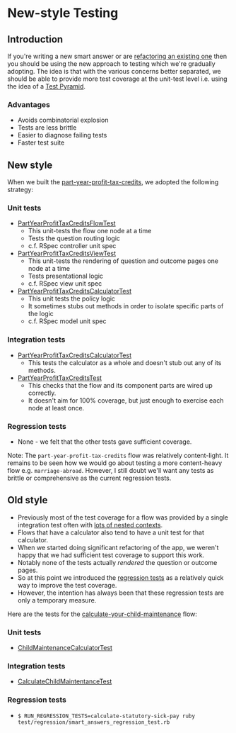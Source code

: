 # New-style Testing

## Introduction

If you're writing a new smart answer or are [refactoring an existing one](refactoring.md) then you should be using the new approach to testing which we're gradually adopting. The idea is that with the various concerns better separated, we should be able to provide more test coverage at the unit-test level i.e. using the idea of a [Test Pyramid][].

### Advantages

* Avoids combinatorial explosion
* Tests are less brittle
* Easier to diagnose failing tests
* Faster test suite

## New style

When we built the [part-year-profit-tax-credits][3], we adopted the following strategy:

### Unit tests

* [PartYearProfitTaxCreditsFlowTest][4]
  * This unit-tests the flow one node at a time
  * Tests the question routing logic
  * c.f. RSpec controller unit spec
* [PartYearProfitTaxCreditsViewTest][5]
  * This unit-tests the rendering of question and outcome pages one node at a time
  * Tests presentational logic
  * c.f. RSpec view unit spec
* [PartYearProfitTaxCreditsCalculatorTest][6]
  * This unit tests the policy logic
  * It sometimes stubs out methods in order to isolate specific parts of the logic
  * c.f. RSpec model unit spec

### Integration tests

* [PartYearProfitTaxCreditsCalculatorTest][7]
  * This tests the calculator as a whole and doesn't stub out any of its methods.
* [PartYearProfitTaxCreditsTest][8]
  * This checks that the flow and its component parts are wired up correctly.
  * It doesn't aim for 100% coverage, but just enough to exercise each node at least once.


### Regression tests

* None - we felt that the other tests gave sufficient coverage.

Note: The `part-year-profit-tax-credits` flow was relatively content-light. It remains to be seen how we would go about testing a more content-heavy flow e.g. `marriage-abroad`. However, I still doubt we'll want any tests as brittle or comprehensive as the current regression tests.

## Old style

* Previously most of the test coverage for a flow was provided by a single integration test often with [lots of nested contexts](testing.md#deprecated-a-test-using-nested-contexts).
* Flows that have a calculator also tend to have a unit test for that calculator.
* When we started doing significant refactoring of the app, we weren't happy that we had sufficient test coverage to support this work.
* Notably none of the tests actually *rendered* the question or outcome pages.
* So at this point we introduced the [regression tests](regression-tests.md) as a relatively quick way to improve the test coverage.
* However, the intention has always been that these regression tests are only a temporary measure.

Here are the tests for the [calculate-your-child-maintenance][0] flow:

### Unit tests

* [ChildMaintenanceCalculatorTest][1]

### Integration tests

* [CalculateChildMaintentanceTest][2]

### Regression tests

* `$ RUN_REGRESSION_TESTS=calculate-statutory-sick-pay ruby test/regression/smart_answers_regression_test.rb`

[Test Pyramid]: http://martinfowler.com/bliki/TestPyramid.html
[0]: https://github.com/alphagov/smart-answers/blob/master/lib/smart_answer_flows/calculate-your-child-maintenance.rb
[1]: https://github.com/alphagov/smart-answers/blob/master/test/unit/calculators/child_maintenance_calculator_test.rb
[2]: https://github.com/alphagov/smart-answers/blob/master/test/integration/smart_answer_flows/calculate_your_child_maintenance_test.rb
[3]: https://github.com/alphagov/smart-answers/blob/master/lib/smart_answer_flows/part-year-profit-tax-credits.rb
[4]: https://github.com/alphagov/smart-answers/blob/master/test/unit/smart_answer_flows/part_year_profit_tax_credits_flow_test.rb
[5]: https://github.com/alphagov/smart-answers/blob/master/test/unit/smart_answer_flows/part_year_profit_tax_credits_view_test.rb
[6]: https://github.com/alphagov/smart-answers/blob/master/test/unit/calculators/part_year_profit_calculator_test.rb
[7]: https://github.com/alphagov/smart-answers/blob/master/test/integration/calculators/part_year_profit_calculator_test.rb
[8]: https://github.com/alphagov/smart-answers/blob/master/test/integration/smart_answer_flows/part_year_profit_tax_credits_test.rb
